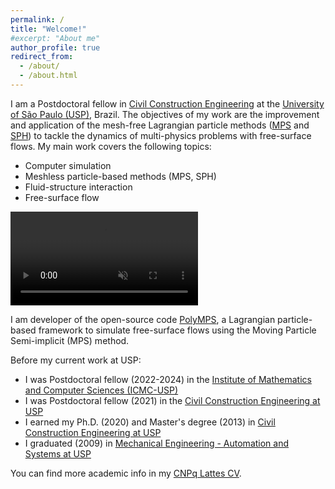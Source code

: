```yaml
---
permalink: /
title: "Welcome!"
#excerpt: "About me"
author_profile: true
redirect_from: 
  - /about/
  - /about.html
---
```


I am a Postdoctoral fellow in <a href="http://ppgec.poli.usp.br/en" target="_blank">Civil Construction Engineering</a> []() at the <a href="https://www5.usp.br/#english" target="_blank">University of São Paulo (USP)</a>, Brazil. The objectives of my work are the improvement and application of the mesh-free Lagrangian particle methods (<a href="https://en.wikipedia.org/wiki/Moving_particle_semi-implicit_method" target="_blank">MPS</a> and <a href="https://en.wikipedia.org/wiki/Smoothed-particle_hydrodynamics" target="_blank">SPH</a>) to tackle the dynamics of multi-physics problems with free-surface flows. My main work covers the following topics:

* Computer simulation
* Meshless particle-based methods (MPS, SPH)
* Fluid-structure interaction
* Free-surface flow
<video src="https://user-images.githubusercontent.com/20632175/182661348-2c7ec66c-f9c3-4e97-bbe5-382a4942ca4e.mp4" playsinline autoplay muted loop controls="controls" style="max-width: 700px;">
</video>

I am developer of the open-source code <a href="https://github.com/rubensamarojr/polymps" target="_blank">PolyMPS</a>, a Lagrangian particle-based framework to simulate free-surface flows using the Moving Particle Semi-implicit (MPS) method.

Before my current work at USP:

* I was Postdoctoral fellow (2022-2024) in the <a href="https://www.icmc.usp.br/en" target="_blank">Institute of Mathematics and Computer Sciences (ICMC-USP)</a>
* I was Postdoctoral fellow (2021) in the <a href="http://ppgec.poli.usp.br/en" target="_blank">Civil Construction Engineering at USP</a>
* I earned my Ph.D. (2020) and Master's degree (2013) in <a href="http://ppgec.poli.usp.br/en" target="_blank">Civil Construction Engineering at USP</a>
* I graduated (2009) in <a href="http://www.pmr.poli.usp.br" target="_blank">Mechanical Engineering - Automation and Systems at USP</a>


You can find more academic info in my <a href="http://lattes.cnpq.br/5261068221495559" target="_blank">CNPq Lattes CV</a>.